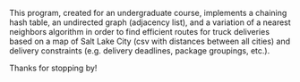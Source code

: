 This program, created for an undergraduate course, implements a chaining hash table, an undirected graph (adjacency list), and a variation of a nearest neighbors algorithm in order to find efficient routes for truck deliveries based on a map of Salt Lake City (csv with distances between all cities) and delivery constraints (e.g. delivery deadlines, package groupings, etc.).

Thanks for stopping by!
